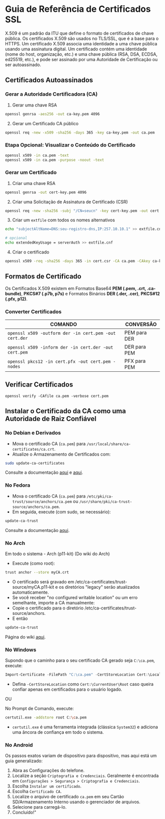 # Guia de Referência de Certificados SSL

X.509 é um padrão da ITU que define o formato de certificados de chave pública. Os certificados X.509 são usados no TLS/SSL, que é a base para o HTTPS. Um certificado X.509 associa uma identidade a uma chave pública usando uma assinatura digital. Um certificado contém uma identidade (nome do host, organização, etc.) e uma chave pública (RSA, DSA, ECDSA, ed25519, etc.), e pode ser assinado por uma Autoridade de Certificação ou ser autoassinado.

## Certificados Autoassinados

### Gerar a Autoridade Certificadora (CA)
1. Gerar uma chave RSA
```bash
openssl genrsa -aes256 -out ca-key.pem 4096
```
2. Gerar um Certificado CA público
```bash
openssl req -new -x509 -sha256 -days 365 -key ca-key.pem -out ca.pem
```

### Etapa Opcional: Visualizar o Conteúdo do Certificado
```bash
openssl x509 -in ca.pem -text
openssl x509 -in ca.pem -purpose -noout -text
```

### Gerar um Certificado
1. Criar uma chave RSA
```bash
openssl genrsa -out cert-key.pem 4096
```
2. Criar uma Solicitação de Assinatura de Certificado (CSR)
```bash
openssl req -new -sha256 -subj "/CN=seucn" -key cert-key.pem -out cert.csr
```
3. Criar um `extfile` com todos os nomes alternativos
```bash
echo "subjectAltName=DNS:seu-registro-dns,IP:257.10.10.1" >> extfile.cnf
```
```bash
# opcional
echo extendedKeyUsage = serverAuth >> extfile.cnf
```
4. Criar o certificado
```bash
openssl x509 -req -sha256 -days 365 -in cert.csr -CA ca.pem -CAkey ca-key.pem -out cert.pem -extfile extfile.cnf -CAcreateserial
```

## Formatos de Certificado

Os Certificados X.509 existem em Formatos Base64 **PEM (.pem, .crt, .ca-bundle)**, **PKCS#7 (.p7b, p7s)** e Formatos Binários **DER (.der, .cer)**, **PKCS#12 (.pfx, p12)**.

### Converter Certificados

COMANDO | CONVERSÃO
---|---
`openssl x509 -outform der -in cert.pem -out cert.der` | PEM para DER
`openssl x509 -inform der -in cert.der -out cert.pem` | DER para PEM
`openssl pkcs12 -in cert.pfx -out cert.pem -nodes` | PFX para PEM

## Verificar Certificados
`openssl verify -CAfile ca.pem -verbose cert.pem`

## Instalar o Certificado da CA como uma Autoridade de Raiz Confiável

### No Debian e Derivados
- Mova o certificado CA (`ca.pem`) para `/usr/local/share/ca-certificates/ca.crt`.
- Atualize o Armazenamento de Certificados com:
```bash
sudo update-ca-certificates
```

Consulte a documentação [aqui](https://wiki.debian.org/Self-Signed_Certificate) e [aqui](https://manpages.debian.org/buster/ca-certificates/update-ca-certificates.8.en.html).

### No Fedora
- Mova o certificado CA (`ca.pem`) para `/etc/pki/ca-trust/source/anchors/ca.pem` ou `/usr/share/pki/ca-trust-source/anchors/ca.pem`.
- Em seguida, execute (com sudo, se necessário):
```bash
update-ca-trust
```

Consulte a documentação [aqui](https://docs.fedoraproject.org/en-US/quick-docs/using-shared-system-certificates/).

### No Arch
Em todo o sistema - Arch (p11-kit)
(Do wiki do Arch)
- Execute (como root):
```bash
trust anchor --store myCA.crt
```
- O certificado será gravado em /etc/ca-certificates/trust-source/myCA.p11-kit e os diretórios "legacy" serão atualizados automaticamente.
- Se você receber "no configured writable location" ou um erro semelhante, importe a CA manualmente:
- Copie o certificado para o diretório /etc/ca-certificates/trust-source/anchors.
- E então
```bash 
update-ca-trust
```
Página do wiki [aqui](https://wiki.archlinux.org/title/User:Grawity/Adding_a_trusted_CA_certificate).

### No Windows

Supondo que o caminho para o seu certificado CA gerado seja `C:\ca.pem`, execute:
```powershell
Import-Certificate -FilePath "C:\ca.pem" -CertStoreLocation Cert:\LocalMachine\Root
```
- Defina `-CertStoreLocation` como `Cert:\CurrentUser\Root` caso queira confiar apenas em certificados para o usuário logado.

OU

No Prompt de Comando, execute:
```sh
certutil.exe -addstore root C:\ca.pem
```

- `certutil.exe` é uma ferramenta integrada (clássica `System32`) e adiciona uma âncora de confiança em todo o sistema.

### No Android

Os passos exatos variam de dispositivo para dispositivo, mas aqui está um guia generalizado:
1. Abra as Configurações do telefone.
2. Localize a seção `Criptografia e Credenciais`. Geralmente é encontrada em `Configurações > Segurança > Criptografia e Credenciais`.
3. Escolha `Instalar um certificado`.
4. Escolha `Certificado CA`.
5. Localize o arquivo de certificado `ca.pem` em seu Cartão SD/Armazenamento Interno usando o gerenciador de arquivos.
6. Selecione para carregá-lo.
7. Concluído!"